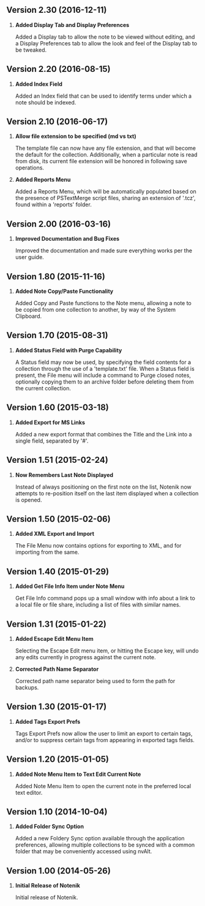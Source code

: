 
## Version 2.30 (2016-12-11)

1. **Added Display Tab and Display Preferences**

    Added a Display tab to allow the note to be viewed without editing, and a Display Preferences tab to allow the look and feel of the Display tab to be tweaked.


## Version 2.20 (2016-08-15)

1. **Added Index Field**

    Added an Index field that can be used to identify terms under which a note should be indexed.


## Version 2.10 (2016-06-17)

1. **Allow file extension to be specified (md vs txt)**

    The template file can now have any file extension, and that will become the default for the collection. Additionally, when a particular note is read from disk, its current file extension will be honored in following save operations.

2. **Added Reports Menu**

    Added a Reports Menu, which will be automatically populated based on the presence of PSTextMerge script files, sharing an extension of '.tcz', found within a 'reports' folder.


## Version 2.00 (2016-03-16)

1. **Improved Documentation and Bug Fixes**

    Improved the documentation and made sure everything works per the user guide.


## Version 1.80 (2015-11-16)

1. **Added Note Copy/Paste Functionality**

    Added Copy and Paste functions to the Note menu, allowing a note to be copied from one collection to another, by way of the System Clipboard.


## Version 1.70 (2015-08-31)

1. **Added Status Field with Purge Capability**

    A Status field may now be used, by specifying the field contents for a collection through the use of a 'template.txt' file. When a Status field is present, the File menu will include a command to Purge closed notes, optionally copying them to an archive folder before deleting them from the current collection.


## Version 1.60 (2015-03-18)

1. **Added Export for MS Links**

    Added a new export format that combines the Title and the Link into a single field, separated by '#'.


## Version 1.51 (2015-02-24)

1. **Now Remembers Last Note Displayed**

    Instead of always positioning on the first note on the list, Notenik now attempts to re-position itself on the last item displayed when a collection is opened.


## Version 1.50 (2015-02-06)

1. **Added XML Export and Import**

    The File Menu now contains options for exporting to XML, and for importing from the same.


## Version 1.40 (2015-01-29)

1. **Added Get File Info Item under Note Menu**

    Get File Info command pops up a small window with info about a link to a local file or file share, including a list of files with similar names.


## Version 1.31 (2015-01-22)

1. **Added Escape Edit Menu Item**

    Selecting the Escape Edit menu item, or hitting the Escape key, will undo any edits currently in progress against the current note.

2. **Corrected Path Name Separator**

    Corrected path name separator being used to form the path for backups.


## Version 1.30 (2015-01-17)

1. **Added Tags Export Prefs**

    Tags Export Prefs now allow the user to limit an export to certain tags, and/or to suppress certain tags from appearing in exported tags fields.


## Version 1.20 (2015-01-05)

1. **Added Note Menu Item to Text Edit Current Note**

    Added Note Menu Item to open the current note in the preferred local text editor.


## Version 1.10 (2014-10-04)

1. **Added Folder Sync Option**

    Added a new Foldery Sync option available through the application preferences, allowing multiple collections to be synced with a common folder that may be conveniently accessed using nvAlt.


## Version 1.00 (2014-05-26)

1. **Initial Release of Notenik**

    Initial release of Notenik.

